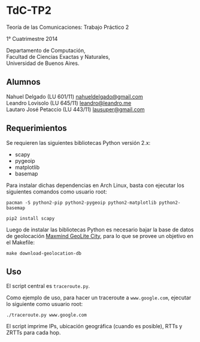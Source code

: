 TdC-TP2
=======

Teoría de las Comunicaciones: Trabajo Práctico 2

1° Cuatrimestre 2014

Departamento de Computación,  
Facultad de Ciencias Exactas y Naturales,  
Universidad de Buenos Aires.

Alumnos
-------

Nahuel Delgado (LU 601/11) [nahueldelgado@gmail.com](mailto:nahueldelgado@gmail.com)  
Leandro Lovisolo (LU 645/11) [leandro@leandro.me](mailto:leandro@leandro.me)  
Lautaro José Petaccio  (LU 443/11) [lausuper@gmail.com](mailto:lausuper@gmail.com)

Requerimientos
--------------

Se requieren las siguientes bibliotecas Python versión 2.x:

- scapy
- pygeoip
- matplotlib
- basemap

Para instalar dichas dependencias en Arch Linux, basta con ejecutar los siguientes comandos como usuario root:

`pacman -S python2-pip python2-pygeoip python2-matplotlib python2-basemap`

`pip2 install scapy`

Luego de instalar las bibliotecas Python es necesario bajar la base de datos de geolocación [Maxmind GeoLite City](http://dev.maxmind.com/geoip/legacy/geolite/), para lo que se provee un objetivo en el Makefile:

`make download-geolocation-db`

Uso
---

El script central es `traceroute.py`.

Como ejemplo de uso, para hacer un traceroute a `www.google.com`, ejecutar lo siguiente como usuario root:

`./traceroute.py www.google.com`

El script imprime IPs, ubicación geográfica (cuando es posible), RTTs y ZRTTs para cada hop.
